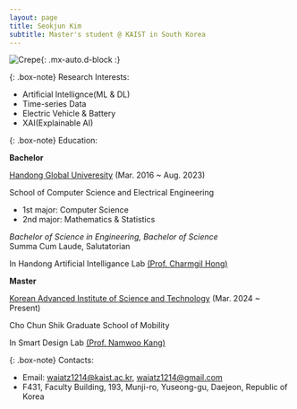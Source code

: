 ```yaml
---
layout: page
title: Seokjun Kim
subtitle: Master's student @ KAIST in South Korea
---
```


![Crepe](https://withalliam.github.io/assets/img/seokjun.jpg){: .mx-auto.d-block :}  

{: .box-note}
Research Interests:

- Artificial Intellignce(ML & DL)
- Time-series Data
- Electric Vehicle & Battery
- XAI(Explainable AI)

{: .box-note}
Education:

**Bachelor**

[Handong Global Univeresity](https://www.handong.edu/) (Mar. 2016 ~ Aug. 2023)

School of Computer Science and Electrical Engineering
 - 1st major: Computer Science  
 - 2nd major: Mathematics & Statistics

_Bachelor of Science in Engineering, Bachelor of Science_  
Summa Cum Laude, Salutatorian

In Handong Artificial Intelligance Lab [(Prof. Charmgil Hong)](https://www.linkedin.com/in/charmgil/)

  

**Master**

[Korean Advanced Institute of Science and Technology](https://www.kaist.ac.kr/) (Mar. 2024 ~ Present)

Cho Chun Shik Graduate School of Mobility 

In Smart Design Lab [(Prof. Namwoo Kang)](https://www.smartdesignlab.org/)

{: .box-note}
Contacts:

- Email: waiatz1214@kaist.ac.kr, waiatz1214@gmail.com
- F431, Faculty Building, 193, Munji-ro, Yuseong-gu, Daejeon, Republic of Korea